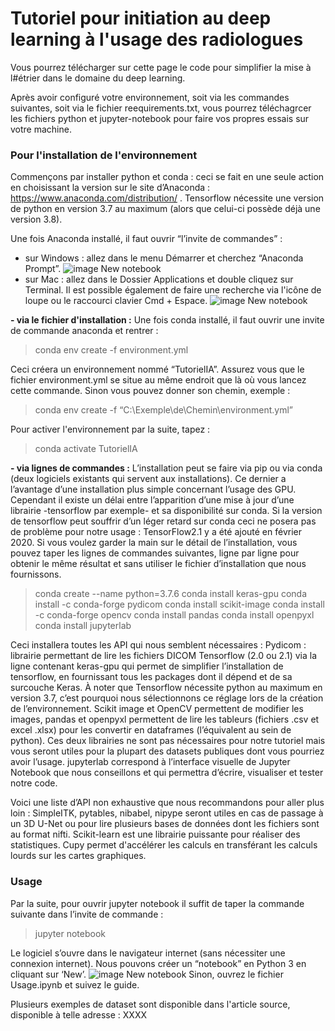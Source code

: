 # Tutoriel pour initiation au deep learning à l'usage des radiologues
Vous pourrez télécharger sur cette page le code pour simplifier la mise à l#étrier dans le domaine du deep learning.

Après avoir configuré votre environnement, soit via les commandes suivantes, soit via le fichier reequirements.txt, vous pourrez téléchagrcer les fichiers python et jupyter-notebook pour faire vos propres essais sur votre machine.

### Pour l'installation de l'environnement
Commençons par installer python et conda : ceci se fait en une seule action en choisissant la version sur le site d’Anaconda : https://www.anaconda.com/distribution/ .
Tensorflow nécessite une version de python en version 3.7 au maximum (alors que celui-ci possède déjà une version 3.8).

Une fois Anaconda installé, il faut ouvrir “l’invite de commandes” : 
- sur Windows : allez dans le menu Démarrer et cherchez “Anaconda Prompt”.
![image New notebook](https://github.com/oerton42/Tutoriel_DeepLearning_Radiologie/blob/master/Annotation%202020-05-08%20095907.png?raw=true)
- sur Mac : allez dans le Dossier Applications et double cliquez sur Terminal. Il est possible également de faire une recherche via l'icône de loupe ou le raccourci clavier Cmd + Espace.
![image New notebook](https://github.com/oerton42/Tutoriel_DeepLearning_Radiologie/blob/master/Annotation%202020-05-08%200959072.png?raw=true)




**- via le fichier d'installation :**
Une fois conda installé, il faut ouvrir une invite de commande anaconda et rentrer :
> conda env create -f environment.yml

Ceci créera un environnement nommé “TutorielIA”. Assurez vous que le fichier environment.yml
se situe au même endroit que là où vous lancez cette commande. Sinon vous pouvez donner son chemin, exemple : 

> conda env create -f “C:\\Exemple\de\Chemin\environment.yml”

Pour activer l'environnement par la suite, tapez :

> conda activate TutorielIA



**- via lignes de commandes :**
 L’installation peut se faire via pip ou via conda (deux logiciels existants qui servent aux installations). Ce dernier a l’avantage d’une installation plus simple concernant l’usage des GPU. Cependant il existe un délai entre l’apparition d’une mise à jour d’une librairie -tensorflow par exemple- et sa disponibilité sur conda. Si la version de tensorflow peut souffrir d’un léger retard sur conda ceci ne posera pas de problème pour notre usage : TensorFlow2.1 y a été ajouté en février 2020.
 Si vous voulez garder la main sur le détail de l’installation, vous pouvez taper les lignes de commandes suivantes, ligne par ligne pour obtenir le même résultat et sans utiliser le fichier d’installation que nous fournissons. 

> conda create --name <env>  python=3.7.6
> conda install keras-gpu
> conda install -c conda-forge pydicom
> conda install scikit-image
> conda install -c conda-forge opencv
> conda install pandas
> conda install openpyxl
> conda install jupyterlab


Ceci installera toutes les API qui nous semblent nécessaires :
Pydicom  : librairie permettant de lire les fichiers DICOM
Tensorflow (2.0 ou 2.1) via la ligne contenant keras-gpu qui permet de simplifier l’installation de tensorflow, en fournissant tous les packages dont il dépend et de sa surcouche Keras. À noter que Tensorflow nécessite python au maximum en version 3.7, c’est pourquoi nous sélectionnons ce réglage lors de la création de l’environnement.
Scikit image et OpenCV permettent de modifier les images, 
pandas et openpyxl permettent de lire les tableurs (fichiers .csv et excel .xlsx) pour les convertir en dataframes (l’équivalent au sein de python). Ces deux librairies ne sont pas nécessaires pour notre tutoriel mais vous seront utiles pour la plupart des datasets publiques dont vous pourriez avoir l’usage.
jupyterlab correspond à l’interface visuelle de Jupyter Notebook que nous conseillons et qui permettra d’écrire, visualiser et tester notre code.

Voici une liste d’API non exhaustive que nous recommandons pour aller plus loin :
SimpleITK, pytables, nibabel, nipype  seront utiles en cas de passage à un 3D U-Net ou pour lire plusieurs bases de données dont les fichiers sont au format nifti. Scikit-learn est une librairie puissante pour réaliser des statistiques. Cupy permet d'accélérer les calculs en transférant les calculs lourds sur les cartes graphiques.



### Usage
Par la suite, pour ouvrir jupyter notebook il suffit de taper la commande suivante dans l’invite de commande :
> jupyter notebook

Le logiciel s’ouvre dans le navigateur internet (sans nécessiter une connexion internet). Nous pouvons créer un “notebook” en Python 3 en cliquant sur ‘New’.
![image New notebook](https://github.com/oerton42/Tutoriel_DeepLearning_Radiologie/blob/master/Annotation%202020-05-08%20095904572.png?raw=true)
Sinon, ouvrez le fichier Usage.ipynb et suivez le guide.

Plusieurs exemples de dataset sont disponible dans l'article source, disponible à telle adresse : XXXX

